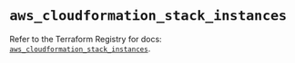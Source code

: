 # `aws_cloudformation_stack_instances`

Refer to the Terraform Registry for docs: [`aws_cloudformation_stack_instances`](https://registry.terraform.io/providers/hashicorp/aws/6.7.0/docs/resources/cloudformation_stack_instances).

